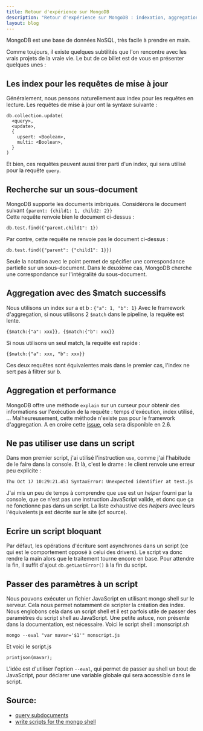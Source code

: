 ```yaml
---
title: Retour d'expérience sur MongoDB
description: "Retour d'expérience sur MongoDB : indexation, aggregation, mongo shell."
layout: blog
---
```

MongoDB est une base de données NoSQL, très facile à prendre en main.

Comme toujours, il existe quelques subtilités que l'on rencontre avec les vrais projets de la vraie
vie. Le but de ce billet est de vous en présenter quelques unes :

## Les index pour les requêtes de mise à jour

Généralement, nous pensons naturellement aux index pour les requêtes en lecture. Les requêtes de
mise à jour ont la syntaxe suivante :

```
db.collection.update(
  <query>,
  <update>,
  {
    upsert: <Boolean>,
    multi: <Boolean>,
  }
)
```

Et bien, ces requêtes peuvent aussi tirer parti d'un index, qui sera utilisé pour la requête
`query`.

## Recherche sur un sous-document

MongoDB supporte les documents imbriqués. Considérons le document suivant
`{parent: {child1: 1, child2: 2}}`  
Cette requête renvoie bien le document ci-dessus :

```
db.test.find({"parent.child1": 1})
```

Par contre, cette requête ne renvoie pas le document ci-dessus :

```
db.test.find({"parent": {"child1": 1}})
```

Seule la notation avec le point permet de spécifier une correspondance partielle sur un
sous-document. Dans le deuxième cas, MongoDB cherche une correspondance sur l'intégralité du
sous-document.

## Aggregation avec des $match successifs

Nous utilisons un index sur a et b : `{"a": 1, "b": 1}` Avec le framework d'aggregation, si nous
utilisons 2 `$match` dans le pipeline, la requête est lente.

```
{$match:{"a": xxx}}, {$match:{"b": xxx}}
```

Si nous utilisons un seul match, la requête est rapide :

```
{$match:{"a": xxx, "b": xxx}}
```

Ces deux requêtes sont équivalentes mais dans le premier cas, l'index ne sert pas à filtrer sur b.

## Aggregation et performance

MongoDB offre une méthode `explain` sur un curseur pour obtenir des informations sur l'exécution de
la requête : temps d'exécution, index utilisé, … Malheureusement, cette méthode n'existe pas pour le
framework d'aggregation. A en croire cette [issue](https://jira.mongodb.org/browse/SERVER-4504),
cela sera disponible en 2.6.

## Ne pas utiliser use dans un script

Dans mon premier script, j'ai utilisé l'instruction `use`, comme j'ai l'habitude de le faire dans la
console. Et là, c'est le drame : le client renvoie une erreur peu explicite :

```
Thu Oct 17 10:29:21.451 SyntaxError: Unexpected identifier at test.js
```

J'ai mis un peu de temps à comprendre que use est un *helper* fourni par la console, que ce n'est
pas une instruction JavaScript valide, et donc que ça ne fonctionne pas dans un script. La liste
exhaustive des *helpers* avec leurs l'équivalents js est décrite sur le site (cf source).

## Ecrire un script bloquant

Par défaut, les opérations d'écriture sont asynchrones dans un script (ce qui est le comportement
opposé à celui des drivers). Le script va donc rendre la main alors que le traitement tourne encore
en base. Pour attendre la fin, il suffit d'ajout `db.getLastError()` à la fin du script.

## Passer des paramètres à un script

Nous pouvons exécuter un fichier JavaScript en utilisant mongo shell sur le serveur. Cela nous
permet notamment de scripter la création des index. Nous englobons cela dans un script shell et il
est parfois utile de passer des paramètres du script shell au JavaScript. Une petite astuce, non
présente dans la documentation, est nécessaire. Voici le script shell : monscript.sh

```
mongo --eval "var mavar='$1'" monscript.js
```

Et voici le script.js

```
printjson(mavar);
```

L'idée est d'utiliser l'option `--eval`, qui permet de passer au shell un bout de JavaScript, pour
déclarer une variable globale qui sera accessible dans le script.

## Source:

-   [query
    subdocuments](http://docs.mongodb.org/manual/reference/method/db.collection.find/#query-subdocuments)
-   [write scripts for the mongo
    shell](http://docs.mongodb.org/manual/tutorial/write-scripts-for-the-mongo-shell/)

